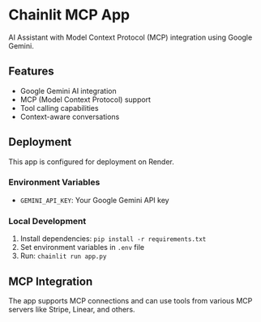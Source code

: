# Chainlit MCP App

AI Assistant with Model Context Protocol (MCP) integration using Google Gemini.

## Features

- Google Gemini AI integration
- MCP (Model Context Protocol) support
- Tool calling capabilities
- Context-aware conversations

## Deployment

This app is configured for deployment on Render.

### Environment Variables

- `GEMINI_API_KEY`: Your Google Gemini API key

### Local Development

1. Install dependencies: `pip install -r requirements.txt`
2. Set environment variables in `.env` file
3. Run: `chainlit run app.py`

## MCP Integration

The app supports MCP connections and can use tools from various MCP servers like Stripe, Linear, and others.
